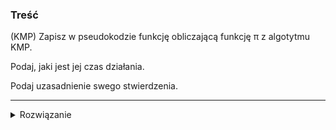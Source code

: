 ### Treść
(KMP)
Zapisz w pseudokodzie funkcję obliczającą funkcję π z algotytmu KMP. 

Podaj, jaki jest jej czas działania. 

Podaj uzasadnienie swego stwierdzenia.

------
<details><summary>Rozwiązanie</summary>
<p>
    
```python
def compute-π(P):
    m = P.length
    k = 0
    π[1] = 0
    for q in range(2..m):
        while k>0 and P[q] != P[k+1]: 
            k = π[k]
        if P[q] == P[k+1]:
            k = k + 1
        π[q] = k
    return π
```
Pętla while podczas pracy algorytmu wykona łącznie maksymalnie O(m) operacji i jest to pesymistyczna złożoność, bo tylko podczas przechodzenia przez bardzo powtarzalny ciąg i natrafiając pod jego koniec na niezgodność możemy wykonać ilość operacji bliską O(m. Przykładowo dla P = aaaaaaaaaaaaaaaaaaaaaaaaaaaaaaaaaaaaac, będziemy 'skakali' od a najbardziej po prawej do tego najbardziej na lewo o 1 indeks tablicy π, co da nam właśnie O(m).

Poza tym mamy stałą ilość operacji w pętli for, co daje O(m).

Stąd cała złożoność funkcji jest O(m).
    
